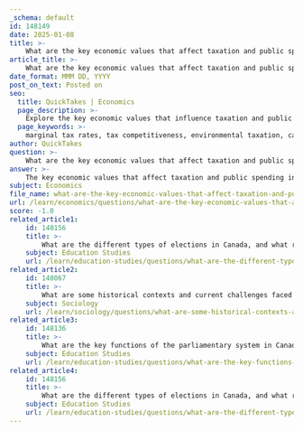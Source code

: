 ```yaml
---
_schema: default
id: 148149
date: 2025-01-08
title: >-
    What are the key economic values that affect taxation and public spending in Canada?
article_title: >-
    What are the key economic values that affect taxation and public spending in Canada?
date_format: MMM DD, YYYY
post_on_text: Posted on
seo:
  title: QuickTakes | Economics
  page_description: >-
    Explore the key economic values that influence taxation and public spending in Canada, including marginal tax rates, tax competitiveness, environmental taxation, and the impact on innovation and economic growth.
  page_keywords: >-
    marginal tax rates, tax competitiveness, environmental taxation, capital accumulation, public spending, GDP per capita, innovation, economic growth, tax policy, foreign investment
author: QuickTakes
question: >-
    What are the key economic values that affect taxation and public spending in Canada?
answer: >-
    The key economic values that affect taxation and public spending in Canada are multifaceted and interrelated. Here are some of the most significant factors:\n\n1. **Marginal Tax Rates**: High and increasing marginal tax rates can discourage individuals and businesses from engaging in productive economic activities. This disincentive can lead to a slowdown in economic growth, as the incentive to earn additional income diminishes. A balanced approach to taxation is essential for fostering a dynamic economy, ensuring that tax rates do not overly penalize additional earnings.\n\n2. **Tax Competitiveness**: Canada has made strides in improving its tax competitiveness by reducing the average business income tax rate. This shift has been crucial in attracting foreign investments and encouraging domestic businesses to innovate and grow. A competitive tax environment is vital for maintaining economic vitality and ensuring that Canada remains an attractive destination for investment.\n\n3. **Environmental Taxation**: The implementation of environmental taxes, such as carbon taxes, plays a role in promoting innovation and reducing emissions. These taxes incentivize companies to develop new technologies and processes that are more environmentally friendly. The effectiveness of such policies depends on their design and the broader economic context, highlighting the importance of aligning tax policies with environmental goals.\n\n4. **Capital Accumulation and Investment**: High taxation, particularly on corporate and capital gains, can limit capital accumulation and reduce investment in productive activities. Businesses often express concerns that high marginal tax rates deter their willingness to invest and expand. This is particularly relevant in Canada, where corporate and capital taxes can hinder capital investment, while payroll taxes may negatively impact job creation.\n\n5. **Public Spending and Economic Efficiency**: The money collected through taxation is used for public services such as healthcare, education, and infrastructure. The efficiency of public spending is crucial for maximizing the benefits derived from tax revenues. Policymakers must consider how to allocate resources effectively to enhance social welfare and economic growth.\n\n6. **GDP Per Capita**: Understanding GDP per capita is essential for informing economic strategies and social programs. It provides insights into the health of the economy and the standard of living, which are critical for evaluating the effectiveness of economic policies. Policymakers use this metric to guide decisions regarding investments aimed at improving the economic well-being of the population.\n\n7. **Innovation and Tax Policy**: The interplay between taxation policies and innovation is vital for fostering an environment that encourages economic growth. Continuous assessment and potential policy adjustments are necessary to maintain a balance between fostering innovation and ensuring a competitive economic landscape.\n\nIn summary, the economic values affecting taxation and public spending in Canada include the structure of tax rates, competitiveness, environmental considerations, capital investment, public spending efficiency, GDP metrics, and the relationship between tax policy and innovation. These factors collectively shape the economic landscape and influence the effectiveness of government policies in promoting growth and social welfare.
subject: Economics
file_name: what-are-the-key-economic-values-that-affect-taxation-and-public-spending-in-canada.md
url: /learn/economics/questions/what-are-the-key-economic-values-that-affect-taxation-and-public-spending-in-canada
score: -1.0
related_article1:
    id: 148156
    title: >-
        What are the different types of elections in Canada, and what role do political parties play?
    subject: Education Studies
    url: /learn/education-studies/questions/what-are-the-different-types-of-elections-in-canada-and-what-role-do-political-parties-play
related_article2:
    id: 148067
    title: >-
        What are some historical contexts and current challenges faced by Indigenous peoples in Canada?
    subject: Sociology
    url: /learn/sociology/questions/what-are-some-historical-contexts-and-current-challenges-faced-by-indigenous-peoples-in-canada
related_article3:
    id: 148136
    title: >-
        What are the key functions of the parliamentary system in Canada?
    subject: Education Studies
    url: /learn/education-studies/questions/what-are-the-key-functions-of-the-parliamentary-system-in-canada
related_article4:
    id: 148156
    title: >-
        What are the different types of elections in Canada, and what role do political parties play?
    subject: Education Studies
    url: /learn/education-studies/questions/what-are-the-different-types-of-elections-in-canada-and-what-role-do-political-parties-play
---
```


&nbsp;